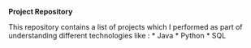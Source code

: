 **Project Repository**
<p>This repository contains a list of projects which I performed as part of understanding different technologies like :
  * Java
  * Python
  * SQL
</p>

